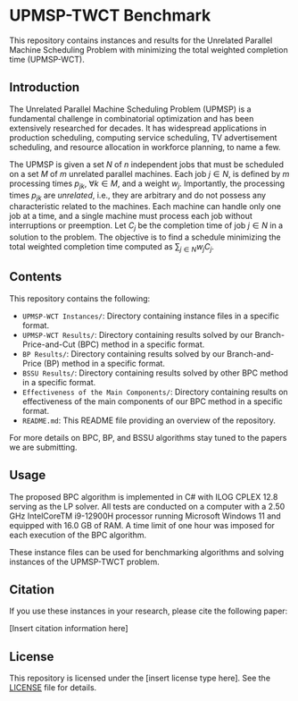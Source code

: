# UPMSP-TWCT Benchmark

This repository contains instances and results for the Unrelated Parallel Machine Scheduling Problem with minimizing the total weighted completion time (UPMSP-WCT). 

## Introduction

The Unrelated Parallel Machine Scheduling Problem (UPMSP) is a fundamental challenge in combinatorial optimization and has been extensively researched for decades. It has widespread applications in production scheduling, computing service scheduling, TV advertisement scheduling, and resource allocation in workforce planning, to name a few. 

The UPMSP is given a set $N$ of $n$ independent jobs that must be scheduled on a set $M$ of $m$ unrelated parallel machines. Each job $j \in N$, is defined by $m$ processing times $p_{jk}$, $\forall k \in M$,  and a weight $w_j$. Importantly, the processing times $p_{jk}$ are *unrelated*, i.e., they are arbitrary and do not possess any characteristic related to the machines. Each machine can handle only one job at a time, and a single machine must process each job without interruptions or preemption. Let $C_j$ be the completion time of job $j \in N$ in a solution to the problem. The objective is to find a schedule minimizing the total weighted completion time computed as $\sum_{j \in N}w_jC_j$.

## Contents

This repository contains the following:

- `UPMSP-WCT Instances/`: Directory containing instance files in a specific format.
- `UPMSP-WCT Results/`: Directory containing results solved by our Branch-Price-and-Cut (BPC) method in a specific format.
- `BP Results/`: Directory containing results solved by our Branch-and-Price (BP) method in a specific format.
- `BSSU Results/`: Directory containing results solved by other BPC method in a specific format.
- `Effectiveness of the Main Components/`: Directory containing results on effectiveness of the main components of our BPC method in a specific format.
- `README.md`: This README file providing an overview of the repository.

For more details on BPC, BP, and BSSU algorithms stay tuned to the papers we are submitting.

## Usage

The proposed BPC algorithm is implemented in C\# with ILOG CPLEX 12.8 serving as the LP solver. All tests are conducted on a computer with a 2.50 GHz IntelCoreTM i9-12900H processor running Microsoft Windows 11 and equipped with 16.0 GB of RAM. A time limit of one hour was imposed for each execution of the BPC algorithm.

These instance files can be used for benchmarking algorithms and solving instances of the UPMSP-TWCT problem. 

## Citation

If you use these instances in your research, please cite the following paper:

[Insert citation information here]

## License

This repository is licensed under the [insert license type here]. See the [LICENSE](LICENSE) file for details.
